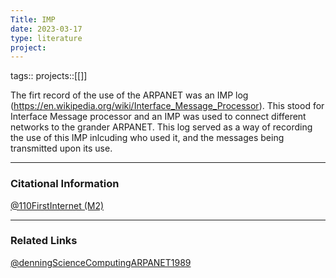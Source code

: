 ```yaml
---
Title: IMP
date: 2023-03-17
type: literature
project:
---
```

tags:: 
projects::[[]]



The firt record of the use of the ARPANET was an IMP log
(https://en.wikipedia.org/wiki/Interface_Message_Processor). This stood for Interface Message processor and an IMP was used to connect different networks to the grander ARPANET. This log served as a way of recording the use of this IMP inlcuding who used it, and the messages being transmitted upon its use. 

---
### Citational Information

[@110FirstInternet (M2)](@110FirstInternet%20(M2).md)

---

### Related Links
[@denningScienceComputingARPANET1989](@denningScienceComputingARPANET1989.md)
